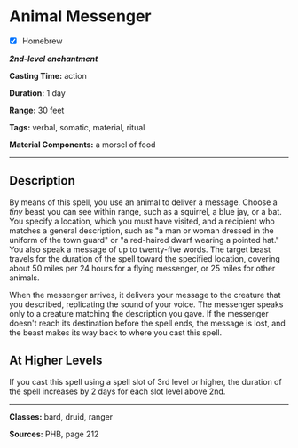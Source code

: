 # Animal Messenger

- [x] Homebrew

***2nd-level enchantment***

**Casting Time:** action

**Duration:** 1 day

**Range:** 30 feet

**Tags:** verbal, somatic, material, ritual

**Material Components:** a morsel of food

---

## Description
By means of this spell, you use an animal to deliver a message.
Choose a *tiny* beast you can see within range, such as a squirrel, a blue jay, or a bat.
You specify a location, which you must have visited, and a recipient who matches a general description, such as "a man or woman dressed in the uniform of the town guard" or "a red-haired dwarf wearing a pointed hat." You also speak a message of up to twenty-five words.
The target beast travels for the duration of the spell toward the specified location, covering about 50 miles per 24 hours for a flying messenger, or 25 miles for other animals.

When the messenger arrives, it delivers your message to the creature that you described, replicating the sound of your voice.
The messenger speaks only to a creature matching the description you gave.
If the messenger doesn't reach its destination before the spell ends, the message is lost, and the beast makes its way back to where you cast this spell.

## At Higher Levels
If you cast this spell using a spell slot of 3rd level or higher, the duration of the spell increases by 2 days for each slot level above 2nd.

---

**Classes:** bard, druid, ranger

**Sources:** PHB, page 212
